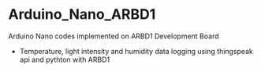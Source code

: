 # Arduino_Nano_ARBD1
Arduino Nano codes implemented on ARBD1 Development Board

- Temperature, light intensity and humidity data logging using thingspeak api and pythton with ARBD1
